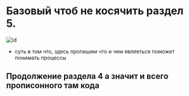 # Базовый чтоб не косячить раздел 5.
![id](https://images.universe.com/3ec98038-5c4f-4c14-9f38-3975ea9027af/-/progressive/yes/-/inline/yes/)
* суть в том что, здесь пропишим что и чем являеться поможет понимать процессы


## Продолжение раздела 4 а значит и всего прописонного там кода





